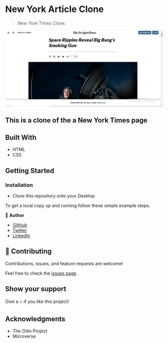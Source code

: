 # New York Article Clone

> New York Times Clone.

![screenshot](./images/cross-section-nyt.jpg)

## This is a clone of the a New York Times page

## Built With

- HTML
- CSS

## Getting Started

### Installation

- Clone this repository onto your Desktop


To get a local copy up and running follow these simple example steps.

👤 **Author**

- [GitHub](https://github.com/TedLivist)
- [Twitter](https://twitter.com/iamxted)
- [LinkedIn](https://linkedin.com/in/tememandu)

## 🤝 Contributing

Contributions, issues, and feature requests are welcome!

Feel free to check the [issues page](issues/).

## Show your support

Give a ⭐️ if you like this project!

## Acknowledgments

- The Odin Project
- Microverse